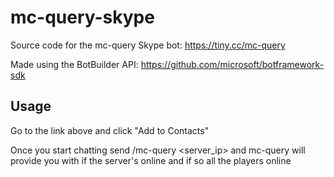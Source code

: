 # mc-query-skype
Source code for the mc-query Skype bot: https://tiny.cc/mc-query

Made using the BotBuilder API: https://github.com/microsoft/botframework-sdk

## Usage
Go to the link above and click "Add to Contacts"

Once you start chatting send /mc-query <server_ip> and mc-query will provide you with if the server's online and if so all the players online
